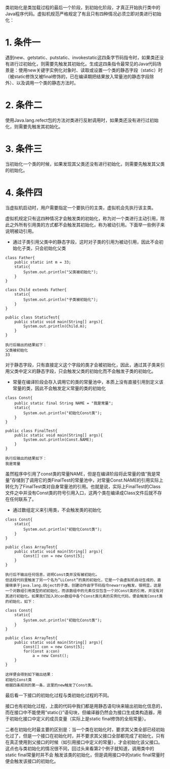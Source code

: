  类初始化是类加载过程的最后一个阶段，到初始化阶段，才真正开始执行类中的Java程序代码。虚拟机规范严格规定了有且只有四种情况必须立即对类进行初始化：

# 1. 条件一
遇到new、getstatic、putstatic、invokestatic这四条字节码指令时，如果类还没有进行过初始化，则需要先触发其初始化。生成这四条指令最常见的Java代码场景是：使用new关键字实例化对象时、读取或设置一个类的静态字段（static）时（被static修饰又被final修饰的，已在编译期把结果放入常量池的静态字段除外）、以及调用一个类的静态方法时。

# 2. 条件二
使用Java.lang.refect包的方法对类进行反射调用时，如果类还没有进行过初始化，则需要先触发其初始化。

# 3. 条件三
当初始化一个类的时候，如果发现其父类还没有进行初始化，则需要先触发其父类的初始化。

# 4. 条件四
当虚拟机启动时，用户需要指定一个要执行的主类，虚拟机会先执行该主类。

   虚拟机规定只有这四种情况才会触发类的初始化，称为对一个类进行主动引用，除此之外所有引用类的方式都不会触发其初始化，称为被动引用。下面举一些例子来说明被动引用。
- 通过子类引用父类中的静态字段，这时对子类的引用为被动引用，因此不会初始化子类，只会初始化父类


```
class Father{
	public static int m = 33;
	static{
		System.out.println("父类被初始化");
	}
}
 
class Child extends Father{
	static{
		System.out.println("子类被初始化");
	}
}
 
public class StaticTest{
	public static void main(String[] args){
		System.out.println(Child.m);
	}
}
```
    执行后输出的结果如下：
    父类被初始化
    33

   对于静态字段，只有直接定义这个字段的类才会被初始化，因此，通过其子类来引用父类中定义的静态字段，只会触发父类的初始化而不会触发子类的初始化。



- 常量在编译阶段会存入调用它的类的常量池中，本质上没有直接引用到定义该常量的类，因此不会触发定义常量的类的初始化


```
class Const{
	public static final String NAME = "我是常量";
	static{
		System.out.println("初始化Const类");
	}
}
 
public class FinalTest{
	public static void main(String[] args){
		System.out.println(Const.NAME);
	}
}
```
    执行后输出的结果如下：
    我是常量

   虽然程序中引用了const类的常量NAME，但是在编译阶段将此常量的值“我是常量”存储到了调用它的类FinalTest的常量池中，对常量Const.NAME的引用实际上转化为了FinalTest类对自身常量池的引用。也就是说，实际上FinalTest的Class文件之中并没有Const类的符号引用入口，这两个类在编译成Class文件后就不存在任何联系了。



- 通过数组定义来引用类，不会触发类的初始化


```
class Const{
	static{
		System.out.println("初始化Const类");
	}
}
 
public class ArrayTest{
	public static void main(String[] args){
		Const[] con = new Const[5];
	}
}
```
    执行后不输出任何信息，说明Const类并没有被初始化。
    但这段代码里触发了另一个名为“LLConst”的类的初始化，它是一个由虚拟机自动生成的、直接继承于java.lang.Object的子类，创建动作由字节码指令newarray触发，很明显，这是一个对数组引用类型的初初始化，而该数组中的元素仅仅包含一个对Const类的引用，并没有对其进行初始化。如果我们加入对con数组中各个Const类元素的实例化代码，便会触发Const类的初始化，如下：


```
class Const{
	static{
		System.out.println("初始化Const类");
	}
}
 
public class ArrayTest{
	public static void main(String[] args){
		Const[] con = new Const[5];
		for(Const a:con)
			a = new Const();
	}
}
```
    这样便会得到如下输出结果：
    初始化Const类
    根据四条规则的第一条，这里的new触发了Const类。



   最后看一下接口的初始化过程与类初始化过程的不同。

   接口也有初始化过程，上面的代码中我们都是用静态语句块来输出初始化信息的，而在接口中不能使用“static{}”语句块，但编译器仍然会为接口生成<clinit>类构造器，用于初始化接口中定义的成员变量（实际上是static final修饰的全局常量）。

   二者在初始化时最主要的区别是：当一个类在初始化时，要求其父类全部已经初始化过了，但是一个接口在初始化时，并不要求其父接口全部都完成了初始化，只有在真正使用到父接口的时候（如引用接口中定义的常量），才会初始化该父接口。这点也与类初始化的情况很不同，回过头来看第2个例子就知道，调用类中的static final常量时并不会 触发该类的初始化，但是调用接口中的static final常量时便会触发该接口的初始化。
